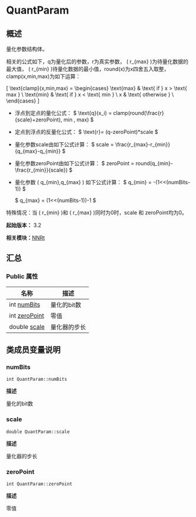 # QuantParam


## 概述

量化参数结构体。

相关的公式如下，q为量化后的参数，r为真实参数， \( r_{max} \)为待量化数据的最大值， \( r_{min} \)待量化数据的最小值，round(x)为x四舍五入取整，clamp(x,min,max)为如下运算：

\[ \text{clamp}(x,min,max) = \begin{cases} \text{max} &amp; \text{ if } x &gt; \text{ max } \\ \text{min} &amp; \text{ if } x &lt; \text{ min } \\ x &amp; \text{ otherwise } \\ \end{cases} \]

- 浮点到定点的量化公式：
  $ \text{q}(x_i) = clamp(round(\frac{r}{scale}+zeroPoint), min , max) $

- 定点到浮点的反量化公式：
  $ \text{r}= (q-zeroPoint)\*scale $

- 量化参数scale由如下公式计算：
  $ scale = \frac{r_{max}-r_{min}}{q_{max}-q_{min}} $

- 量化参数zeroPoint由如下公式计算：
  $ zeroPoint = round(q_{min}-\frac{r_{min}}{scale}) $

- 量化参数 \( q_{min},q_{max} \) 如下公式计算：
  $ q_{min} = -(1&lt;&lt;(numBits-1)) $

  $ q_{max} = (1&lt;&lt;(numBits-1))-1 $

特殊情况：当 \( r_{min} \)和 \( r_{max} \)同时为0时，scale 和 zeroPoint均为0。

**起始版本：** 3.2

**相关模块：**[NNRt](_n_n_rt_v20.md)


## 汇总


### Public 属性

| 名称 | 描述 | 
| -------- | -------- |
| int [numBits](#numbits) | 量化的bit数 | 
| int [zeroPoint](#zeropoint) | 零值 | 
| double [scale](#scale) | 量化器的步长 | 


## 类成员变量说明


### numBits

```
int QuantParam::numBits
```

**描述**

量化的bit数


### scale

```
double QuantParam::scale
```

**描述**

量化器的步长


### zeroPoint

```
int QuantParam::zeroPoint
```

**描述**

零值
